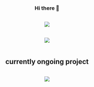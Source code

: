 <div align="center">
  
### Hi there 👋

<!--
**yeverchan/yeverchan** is a ✨ _special_ ✨ repository because its `README.md` (this file) appears on your GitHub profile.

Here are some ideas to get you started:

- 🔭 I’m currently working on ...
- 🌱 I’m currently learning ...
- 👯 I’m looking to collaborate on ...
- 🤔 I’m looking for help with ...
- 💬 Ask me about ...
- 📫 How to reach me: ...
- 😄 Pronouns: ...
- ⚡ Fun fact: ...
-->

<br/>
<a href="https://github.com/yeverchan">
  <img align="center" src="https://github-readme-stats.vercel.app/api?username=yeverchan&theme=dark" />
</a>  
<br/>
<br/>
<br/>
<a href="https://github.com/yeverchan">
  <img align="center" src="https://github-readme-stats.vercel.app/api/top-langs/?username=yeverchan&layout=compact&theme=dark" />
</a>
<br/>
<br/>
  
## currently ongoing project 
<br/>
    <a href="https://github.com/web-chat-application">
      <img align="center" src="https://github-readme-stats.vercel.app/api/pin/?username=yeverchan&repo=web-chat-application&theme=dark" />
    </a>
<br/>
  <!--  done  -->
    <!-- <a href="https://github.com/yeverchan/sustainable_living_web">
      <img align="center" src="https://github-readme-stats.vercel.app/api/pin/?username=yeverchan&repo=sustainable_living_web&theme=dark" />
    </a> -->
    <!--   <a href="https://github.com/yeverchan/web_chat_stomp">
      <img align="center" src="https://github-readme-stats.vercel.app/api/pin/?username=yeverchan&repo=web_chat_stomp&theme=dark" />
    </a> -->
</div>



